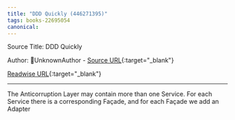 ```yaml
---
title: "DDD Quickly (446271395)"
tags: books-22695054
canonical: 
---
```


Source Title: DDD Quickly

Author: UnknownAuthor - [Source URL](){:target="_blank"}

[Readwise URL](https://readwise.io/open/446271395){:target="_blank"}

---

The Anticorruption Layer may contain more than one Service. For each Service there is a corresponding Façade, and for each Façade we add an Adapter
